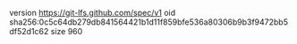 version https://git-lfs.github.com/spec/v1
oid sha256:0c5c64db279db841564421b1d11f859bfe536a80306b9b3f9472bb5df52d1c62
size 960

